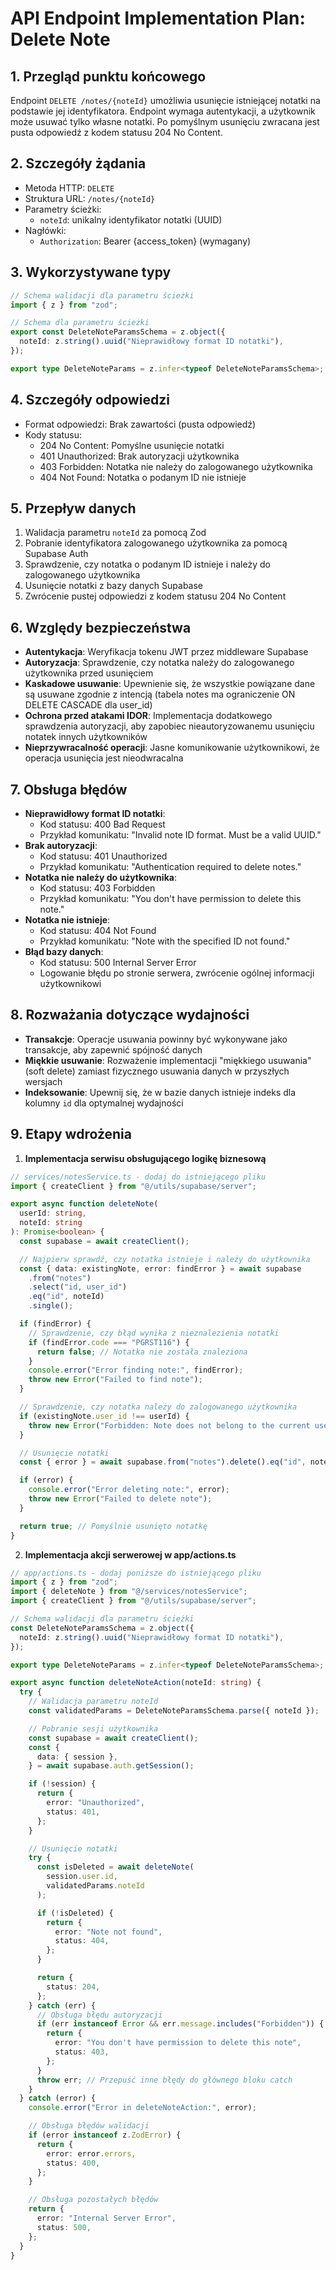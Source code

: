 # API Endpoint Implementation Plan: Delete Note

## 1. Przegląd punktu końcowego

Endpoint `DELETE /notes/{noteId}` umożliwia usunięcie istniejącej notatki na podstawie jej identyfikatora. Endpoint wymaga autentykacji, a użytkownik może usuwać tylko własne notatki. Po pomyślnym usunięciu zwracana jest pusta odpowiedź z kodem statusu 204 No Content.

## 2. Szczegóły żądania

- Metoda HTTP: `DELETE`
- Struktura URL: `/notes/{noteId}`
- Parametry ścieżki:
  - `noteId`: unikalny identyfikator notatki (UUID)
- Nagłówki:
  - `Authorization`: Bearer {access_token} (wymagany)

## 3. Wykorzystywane typy

```typescript
// Schema walidacji dla parametru ścieżki
import { z } from "zod";

// Schema dla parametru ścieżki
export const DeleteNoteParamsSchema = z.object({
  noteId: z.string().uuid("Nieprawidłowy format ID notatki"),
});

export type DeleteNoteParams = z.infer<typeof DeleteNoteParamsSchema>;
```

## 4. Szczegóły odpowiedzi

- Format odpowiedzi: Brak zawartości (pusta odpowiedź)
- Kody statusu:
  - 204 No Content: Pomyślne usunięcie notatki
  - 401 Unauthorized: Brak autoryzacji użytkownika
  - 403 Forbidden: Notatka nie należy do zalogowanego użytkownika
  - 404 Not Found: Notatka o podanym ID nie istnieje

## 5. Przepływ danych

1. Walidacja parametru `noteId` za pomocą Zod
2. Pobranie identyfikatora zalogowanego użytkownika za pomocą Supabase Auth
3. Sprawdzenie, czy notatka o podanym ID istnieje i należy do zalogowanego użytkownika
4. Usunięcie notatki z bazy danych Supabase
5. Zwrócenie pustej odpowiedzi z kodem statusu 204 No Content

## 6. Względy bezpieczeństwa

- **Autentykacja**: Weryfikacja tokenu JWT przez middleware Supabase
- **Autoryzacja**: Sprawdzenie, czy notatka należy do zalogowanego użytkownika przed usunięciem
- **Kaskadowe usuwanie**: Upewnienie się, że wszystkie powiązane dane są usuwane zgodnie z intencją (tabela notes ma ograniczenie ON DELETE CASCADE dla user_id)
- **Ochrona przed atakami IDOR**: Implementacja dodatkowego sprawdzenia autoryzacji, aby zapobiec nieautoryzowanemu usunięciu notatek innych użytkowników
- **Nieprzywracalność operacji**: Jasne komunikowanie użytkownikowi, że operacja usunięcia jest nieodwracalna

## 7. Obsługa błędów

- **Nieprawidłowy format ID notatki**:
  - Kod statusu: 400 Bad Request
  - Przykład komunikatu: "Invalid note ID format. Must be a valid UUID."
- **Brak autoryzacji**:
  - Kod statusu: 401 Unauthorized
  - Przykład komunikatu: "Authentication required to delete notes."
- **Notatka nie należy do użytkownika**:
  - Kod statusu: 403 Forbidden
  - Przykład komunikatu: "You don't have permission to delete this note."
- **Notatka nie istnieje**:
  - Kod statusu: 404 Not Found
  - Przykład komunikatu: "Note with the specified ID not found."
- **Błąd bazy danych**:
  - Kod statusu: 500 Internal Server Error
  - Logowanie błędu po stronie serwera, zwrócenie ogólnej informacji użytkownikowi

## 8. Rozważania dotyczące wydajności

- **Transakcje**: Operacje usuwania powinny być wykonywane jako transakcje, aby zapewnić spójność danych
- **Miękkie usuwanie**: Rozważenie implementacji "miękkiego usuwania" (soft delete) zamiast fizycznego usuwania danych w przyszłych wersjach
- **Indeksowanie**: Upewnij się, że w bazie danych istnieje indeks dla kolumny `id` dla optymalnej wydajności

## 9. Etapy wdrożenia

1. **Implementacja serwisu obsługującego logikę biznesową**

```typescript
// services/notesService.ts - dodaj do istniejącego pliku
import { createClient } from "@/utils/supabase/server";

export async function deleteNote(
  userId: string,
  noteId: string
): Promise<boolean> {
  const supabase = await createClient();

  // Najpierw sprawdź, czy notatka istnieje i należy do użytkownika
  const { data: existingNote, error: findError } = await supabase
    .from("notes")
    .select("id, user_id")
    .eq("id", noteId)
    .single();

  if (findError) {
    // Sprawdzenie, czy błąd wynika z nieznalezienia notatki
    if (findError.code === "PGRST116") {
      return false; // Notatka nie została znaleziona
    }
    console.error("Error finding note:", findError);
    throw new Error("Failed to find note");
  }

  // Sprawdzenie, czy notatka należy do zalogowanego użytkownika
  if (existingNote.user_id !== userId) {
    throw new Error("Forbidden: Note does not belong to the current user");
  }

  // Usunięcie notatki
  const { error } = await supabase.from("notes").delete().eq("id", noteId);

  if (error) {
    console.error("Error deleting note:", error);
    throw new Error("Failed to delete note");
  }

  return true; // Pomyślnie usunięto notatkę
}
```

2. **Implementacja akcji serwerowej w app/actions.ts**

```typescript
// app/actions.ts - dodaj poniższe do istniejącego pliku
import { z } from "zod";
import { deleteNote } from "@/services/notesService";
import { createClient } from "@/utils/supabase/server";

// Schema walidacji dla parametru ścieżki
const DeleteNoteParamsSchema = z.object({
  noteId: z.string().uuid("Nieprawidłowy format ID notatki"),
});

export type DeleteNoteParams = z.infer<typeof DeleteNoteParamsSchema>;

export async function deleteNoteAction(noteId: string) {
  try {
    // Walidacja parametru noteId
    const validatedParams = DeleteNoteParamsSchema.parse({ noteId });

    // Pobranie sesji użytkownika
    const supabase = await createClient();
    const {
      data: { session },
    } = await supabase.auth.getSession();

    if (!session) {
      return {
        error: "Unauthorized",
        status: 401,
      };
    }

    // Usunięcie notatki
    try {
      const isDeleted = await deleteNote(
        session.user.id,
        validatedParams.noteId
      );

      if (!isDeleted) {
        return {
          error: "Note not found",
          status: 404,
        };
      }

      return {
        status: 204,
      };
    } catch (err) {
      // Obsługa błędu autoryzacji
      if (err instanceof Error && err.message.includes("Forbidden")) {
        return {
          error: "You don't have permission to delete this note",
          status: 403,
        };
      }
      throw err; // Przepuść inne błędy do głównego bloku catch
    }
  } catch (error) {
    console.error("Error in deleteNoteAction:", error);

    // Obsługa błędów walidacji
    if (error instanceof z.ZodError) {
      return {
        error: error.errors,
        status: 400,
      };
    }

    // Obsługa pozostałych błędów
    return {
      error: "Internal Server Error",
      status: 500,
    };
  }
}
```
